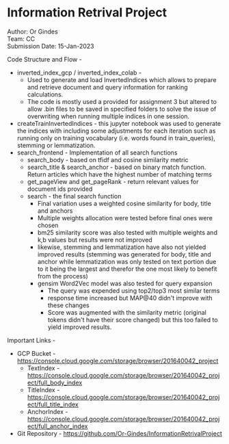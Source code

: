 # Information Retrival Project
Author: Or Gindes\
Team: CC\
Submission Date: 15-Jan-2023

Code Structure and Flow -
* inverted_index_gcp / inverted_index_colab - 
  * Used to generate and load InvertedIndices which allows to prepare and retrieve 
  document and query information for ranking calculations.
  * The code is mostly used a provided for assignment 3 but altered to allow .bin files
  to be saved in specified folders to solve the issue of overwriting when running multiple 
  indices in one session.
* createTrainInvertedIndices - this jupyter notebook was used to generate the indices with
  including some adjustments for each iteration such as running only on training vocabulary
  (i.e. words found in train_queries), stemming or lemmatization.
* search_frontend - Implementation of all search functions
  * search_body - based on tfidf and cosine similarity metric
  * search_title & search_anchor - based on binary match function. 
  Return articles which have the highest number of matching terms
  * get_pageView and get_pageRank - return relevant values for document ids provided
  * search - the final search function
    * Final variation uses a weighted cosine similarity for body, title and anchors
    * Multiple weights allocation were tested before final ones were chosen
    * bm25 similarity score was also tested with multiple weights and k,b values but results were not improved
    * likewise, stemming and lemmatization have also not yielded improved results
      (stemming was generated for body, title and anchor while lemmatization was only tested on text portion 
    due to it being the largest and therefor the one most likely to benefit from the process)
    * gensim Word2Vec model was also tested for query expansion
      * The query was expended using top2/top3 most similar terms
      * response time increased but MAP@40 didn't improve with these changes
      * Score was augmented with the similarity metric (original tokens didn't have their score changed)
      but this too failed to yield improved results.


Important Links -
* GCP Bucket - https://console.cloud.google.com/storage/browser/201640042_project
  * TextIndex - https://console.cloud.google.com/storage/browser/201640042_project/full_body_index
  * TitleIndex - https://console.cloud.google.com/storage/browser/201640042_project/full_title_index
  * AnchorIndex - https://console.cloud.google.com/storage/browser/201640042_project/full_anchor_index
* Git Repository - https://github.com/Or-Gindes/InformationRetrivalProject
